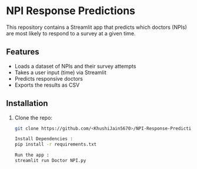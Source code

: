 # NPI Response Predictions

This repository contains a Streamlit app that predicts which doctors (NPIs) are most likely to respond to a survey at a given time.

## Features
- Loads a dataset of NPIs and their survey attempts
- Takes a user input (time) via Streamlit
- Predicts responsive doctors
- Exports the results as CSV

## Installation
1. Clone the repo:
   ```bash
   git clone https://github.com/<KhushiJain5670>/NPI-Response-Predictions.git

   Install Dependencies :
   pip install -r requirements.txt

   Run the app :
   streamlit run Doctor NPI.py
